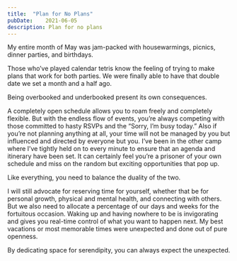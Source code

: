 ```yaml
---
title:	"Plan for No Plans"
pubDate:	2021-06-05
description: Plan for no plans
---
```


My entire month of May was jam-packed with housewarmings, picnics, dinner parties, and birthdays.

Those who’ve played calendar tetris know the feeling of trying to make plans that work for both parties. We were finally able to have that double date we set a month and a half ago.

Being overbooked and underbooked present its own consequences.

A completely open schedule allows you to roam freely and completely flexible. But with the endless flow of events, you’re always competing with those committed to hasty RSVPs and the “Sorry, I’m busy today.” Also if you’re not planning anything at all, your time will not be managed by you but influenced and directed by everyone but you. I’ve been in the other camp where I’ve tightly held on to every minute to ensure that an agenda and itinerary have been set. It can certainly feel you’re a prisoner of your own schedule and miss on the random but exciting opportunities that pop up.

Like everything, you need to balance the duality of the two.

I will still advocate for reserving time for yourself, whether that be for personal growth, physical and mental health, and connecting with others. But we also need to allocate a percentage of our days and weeks for the fortuitous occasion. Waking up and having nowhere to be is invigorating and gives you real-time control of what you want to happen next. My best vacations or most memorable times were unexpected and done out of pure openness.

By dedicating space for serendipity, you can always expect the unexpected.
